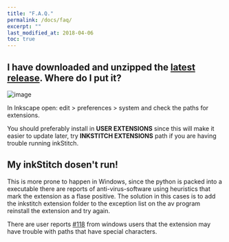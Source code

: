 ```yaml
---
title: "F.A.Q."
permalink: /docs/faq/
excerpt: ""
last_modified_at: 2018-04-06
toc: true
---
```

## I have downloaded and unzipped the [latest release](https://github.com/lexelby/inkstitch/releases/latest). Where do I put it?

![image](https://user-images.githubusercontent.com/11083514/37572872-899a7de0-2b09-11e8-93ed-e4be6228c414.png)

In Inkscape open: edit > preferences > system and check the paths for extensions.

You should preferably install in **USER EXTENSIONS** since this will make it easier to update later, try **INKSTITCH EXTENSIONS** path if you are having trouble running inkStitch.


## My inkStitch dosen't run!

This is more prone to happen in Windows, since the python is packed into a executable there are reports of anti-virus-software using heuristics that mark the extension as a flase positive. The solution in this cases is to add the inkstitch extension folder to the exception list on the av program reinstall the extension and try again.

There are user reports [#118](https://github.com/lexelby/inkstitch/issues/118) from windows users that the extension may have trouble with paths that have special characters.
